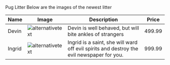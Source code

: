 Pug Litter
Below are the images of the newest litter

Name | Image | Description | Price
---- | ----- | ----------- | -----
Devin | ![alternativetext](ProgrammerVet.github.test/BrownPug.jpg) | Devin is well behaved, but will bite ankles of strangers | 499.99
Ingrid | ![alternativetext](ProgrammerVet.github.test/FuzzPug.jpg) | Ingrid is a saint, she will ward off evil spirits and destroy the evil newspaper for you. | 999.99
